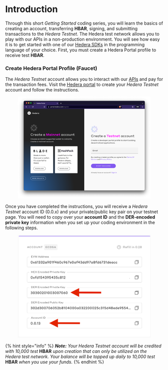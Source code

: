 # Introduction

Through this short _Getting Started_ coding series, you will learn the basics of creating an account, transferring **HBAR**, signing, and submitting transactions to the _Hedera Testnet_. The Hedera test network allows you to play with our APIs in a non-production environment. You will see how easy it is to get started with one of our [Hedera SDKs](../sdks-and-apis/) in the programming language of your choice. First, you must create a Hedera Portal profile to receive test **HBAR**.

### Create Hedera Portal Profile (Faucet)

The _Hedera Testnet_ account allows you to interact with our [APIs](../sdks-and-apis/) and pay for the transaction fees. Visit the [Hedera portal](https://portal.hedera.com/register) to create your _Hedera Testnet_ account and follow the instructions.

<figure><img src="../.gitbook/assets/portal testnet account.png" alt="Screenshot of the Hedera Developer portal (portal.hedera.com/register) account creation page."><figcaption></figcaption></figure>

Once you have completed the instructions, you will receive a _Hedera Testnet_ account ID (0.0.x) and your private/public key pair on your testnet page. You will need to copy over your **account ID** and the **DER-encoded private key** information when you set up your coding environment in the following steps.

<figure><img src="../.gitbook/assets/environment portal (1).png" alt=""><figcaption></figcaption></figure>

{% hint style="info" %}
_**Note:** Your Hedera Testnet account will be credited with 10,000 test_ **HBAR** _upon creation that can only be utilized on the Hedera test network. Your balance will be topped up daily to 10,000 test_ **HBAR** _when you use your funds._
{% endhint %}
